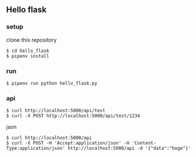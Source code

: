 ## Hello flask

### setup
clone this repository

```
$ cd hello_flask
$ pipenv install
```

### run

```
$ pipenv run python hello_flask.py
```

### api

```
$ curl http://localhost:5000/api/test
$ curl -X POST http://localhost:5000/api/test/1234
```

json
```
$ curl http://localhost:5000/api
$ curl -X POST -H 'Accept:application/json' -H 'Content-Type:application/json' http://localhost:5000/api -d '{"data":"hoge"}'
```